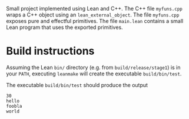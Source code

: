 Small project implemented using Lean and C++.
The C++ file `myfuns.cpp` wraps a C++ object using an `lean_external_object`.
The file `myfuns.cpp` exposes pure and effectful primitives.
The file `main.lean` contains a small Lean program that uses the exported primitives.

Build instructions
=====

Assuming the Lean `bin/` directory (e.g. from `build/release/stage1`) is in your `PATH`,
executing `leanmake` will create the executable `build/bin/test`.

The executable `build/bin/test` should produce the output
```
30
hello
foobla
world
```
